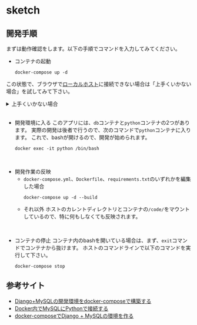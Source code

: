 # sketch

## 開発手順

まずは動作確認をします。以下の手順でコマンドを入力してみてください。
* コンテナの起動

    ```
    docker-compose up -d
    ```

この状態で、ブラウザで[ローカルホスト](http://localhost:8000)に接続できない場合は「上手くいかない場合」を試してみて下さい。


<details>
 <summary>上手くいかない場合</summary>
  <div>

   `db`の起動が遅くて`python`コンテナが停止してしまっている可能性があります。試しに、次のコマンドを入力してみて下さい。

   ```
   docker restart python
   ```

   恐らくこれで[ローカルホスト](http://localhost:8000)に接続できると思います。
   それでも解決しない場合には、管理者にご連絡下さい。

  </div>
</details>

<br>

* 開発環境に入る
このアプリには、`db`コンテナと`python`コンテナの2つがあります。
実際の開発は後者で行うので、次のコマンドで`python`コンテナに入ります。
これで、bashが開けるので、開発が始められます。

    ```
    docker exec -it python /bin/bash
    ```

<br>

* 開発作業の反映
    * `docker-compose.yml`、`Dockerfile`、`requirements.txt`のいずれかを編集した場合
        ```
        docker-compose up -d --build
        ```
    * それ以外
        ホストのカレントディレクトリとコンテナの`/code/`をマウントしているので、特に何もしなくても反映されます。  

<br>

* コンテナの停止
コンテナ内のbashを開いている場合は、まず、`exit`コマンドでコンテナから抜けます。
ホストのコマンドラインで以下のコマンドを実行して下さい。

    ```
    docker-compose stop
    ```

## 参考サイト
* [Django+MySQLの開発環境をdocker-composeで構築する](https://qiita.com/bakupen/items/f23ce3d2325b4491a2dd)
* [Docker内でMySQLにPythonで接続する](https://qiita.com/kenjiSpecial@github/items/63d682274ad993d69c10)
* [docker-composeでDjango + MySQLの環境を作る](https://medium.com/@hokan_dev/docker-compose%E3%81%A7django-mysql%E3%81%AE%E7%92%B0%E5%A2%83%E3%82%92%E4%BD%9C%E3%82%8B-bd99cef7df0c)